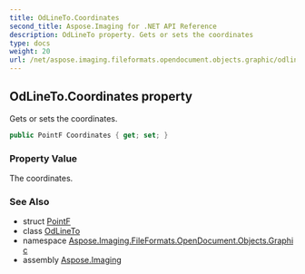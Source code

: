 ```yaml
---
title: OdLineTo.Coordinates
second_title: Aspose.Imaging for .NET API Reference
description: OdLineTo property. Gets or sets the coordinates
type: docs
weight: 20
url: /net/aspose.imaging.fileformats.opendocument.objects.graphic/odlineto/coordinates/
---
```

## OdLineTo.Coordinates property

Gets or sets the coordinates.

```csharp
public PointF Coordinates { get; set; }
```

### Property Value

The coordinates.

### See Also

* struct [PointF](../../../aspose.imaging/pointf/)
* class [OdLineTo](../)
* namespace [Aspose.Imaging.FileFormats.OpenDocument.Objects.Graphic](../../odlineto/)
* assembly [Aspose.Imaging](../../../)


